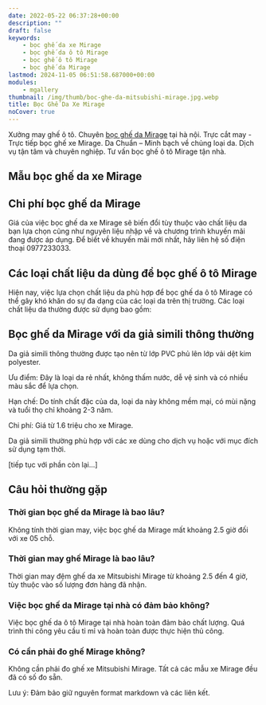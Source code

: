 ```yaml
---
date: 2022-05-22 06:37:28+00:00
description: ""
draft: false
keywords:
    - bọc ghế da xe Mirage
    - bọc ghế da ô tô Mirage
    - bọc ghế ô tô Mirage
    - bọc ghế da Mirage
lastmod: 2024-11-05 06:51:58.687000+00:00
modules:
    - mgallery
thumbnail: /img/thumb/boc-ghe-da-mitsubishi-mirage.jpg.webp
title: Bọc Ghế Da Xe Mirage
noCover: true
---
```


Xưởng may ghế ô tô. Chuyên [bọc ghế da Mirage](https://bocgheoto.vn/mitsubishi/boc-ghe-da-xe-mirage.html/) tại hà nội. Trực cắt may - Trực tiếp bọc ghế xe Mirage. Da Chuẩn – Minh bạch về chủng loại da. Dịch vụ tận tâm và chuyên nghiệp. Tư vấn bọc ghế ô tô Mirage tận nhà.

## Mẫu bọc ghế da xe Mirage

## Chi phí bọc ghế da Mirage

Giá của việc bọc ghế da xe Mirage sẽ biến đổi tùy thuộc vào chất liệu da bạn lựa chọn cũng như nguyên liệu nhập về và chương trình khuyến mãi đang được áp dụng. Để biết về khuyến mãi mới nhất, hãy liên hệ số điện thoại 0977233033.

## Các loại chất liệu da dùng để bọc ghế ô tô Mirage

Hiện nay, việc lựa chọn chất liệu da phù hợp để bọc ghế da ô tô Mirage có thể gây khó khăn do sự đa dạng của các loại da trên thị trường. Các loại chất liệu da thường được sử dụng bao gồm:

## Bọc ghế da Mirage với da giả simili thông thường

Da giả simili thông thường được tạo nên từ lớp PVC phủ lên lớp vải dệt kim polyester.

Ưu điểm: Đây là loại da rẻ nhất, không thấm nước, dễ vệ sinh và có nhiều màu sắc để lựa chọn.

Hạn chế: Do tính chất đặc của da, loại da này không mềm mại, có mùi nặng và tuổi thọ chỉ khoảng 2-3 năm.

Chi phí: Giá từ 1.6 triệu cho xe Mirage.

Da giả simili thường phù hợp với các xe dùng cho dịch vụ hoặc với mục đích sử dụng tạm thời.

[tiếp tục với phần còn lại...]

## Câu hỏi thường gặp

### Thời gian bọc ghế da Mirage là bao lâu?
Không tính thời gian may, việc bọc ghế da Mirage mất khoảng 2.5 giờ đối với xe 05 chỗ.

### Thời gian may ghế Mirage là bao lâu?
Thời gian may đệm ghế da xe Mitsubishi Mirage từ khoảng 2.5 đến 4 giờ, tùy thuộc vào số lượng đơn hàng đã nhận.

### Việc bọc ghế da Mirage tại nhà có đảm bảo không?
Việc bọc ghế da ô tô Mirage tại nhà hoàn toàn đảm bảo chất lượng. Quá trình thi công yêu cầu tỉ mỉ và hoàn toàn được thực hiện thủ công.

### Có cần phải đo ghế Mirage không?
Không cần phải đo ghế xe Mitsubishi Mirage. Tất cả các mẫu xe Mirage đều đã có số đo sẵn.

Lưu ý: Đảm bảo giữ nguyên format markdown và các liên kết.
